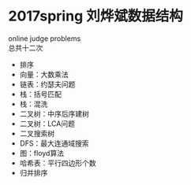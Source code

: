 2017spring 刘烨斌数据结构 
====
online judge problems  
总共十二次  
* 排序
* 向量：大数乘法
* 链表：约瑟夫问题
* 栈：括号匹配
* 栈：混洗
* 二叉树：中序后序建树
* 二叉树：LCA问题
* 二叉搜索树
* DFS：最大连通域搜索
* 图：floyd算法
* 哈希表：平行四边形个数
* 归并排序
